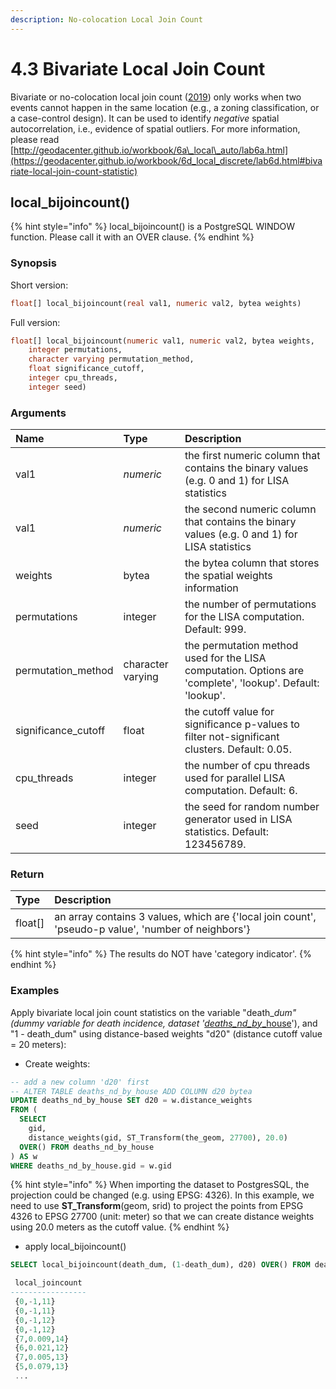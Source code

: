 ```yaml
---
description: No-colocation Local Join Count
---
```


# 4.3 Bivariate Local Join Count

Bivariate or no-colocation local join count \([2019](https://geodacenter.github.io/workbook/6d_local_discrete/lab6d.html#ref-AnselinLi:18)\) only works when two events cannot happen in the same location \(e.g., a zoning classification, or a case-control design\). It can be used to identify _negative_ spatial autocorrelation, i.e., evidence of spatial outliers. For more information, please read [http://geodacenter.github.io/workbook/6a\_local\_auto/lab6a.html](https://geodacenter.github.io/workbook/6d_local_discrete/lab6d.html#bivariate-local-join-count-statistic)

## local\_bijoincount\(\)

{% hint style="info" %}
local\_bijoincount\(\) is a PostgreSQL WINDOW function. Please call it  with an OVER clause.
{% endhint %}

### Synopsis

Short version:

```sql
float[] local_bijoincount(real val1, numeric val2, bytea weights)
```

Full version:

```sql
float[] local_bijoincount(numeric val1, numeric val2, bytea weights,
    integer permutations, 
    character varying permutation_method,
    float significance_cutoff, 
    integer cpu_threads, 
    integer seed)
```

### Arguments

| Name | Type | Description |
| :--- | :--- | :--- |
| val1 | _numeric_ | the first numeric column that contains the binary values \(e.g. 0 and 1\) for LISA statistics |
| val1 | _numeric_ | the second numeric column that contains the binary values \(e.g. 0 and 1\) for LISA statistics |
| weights | bytea | the bytea column that stores the spatial weights information |
| permutations | integer | the number of permutations for the LISA computation. Default: 999. |
| permutation\_method | character varying | the permutation method used for the LISA computation. Options are 'complete', 'lookup'. Default: 'lookup'. |
| significance\_cutoff | float | the cutoff value for significance p-values to filter not-significant clusters. Default: 0.05. |
| cpu\_threads | integer | the number of cpu threads used for parallel LISA computation. Default: 6. |
| seed | integer | the seed for random number generator used in LISA statistics. Default: 123456789. |

### Return

| Type | Description |
| :--- | :--- |
| float\[\] | an array contains 3 values, which are {'local join count',  'pseudo-p value', 'number of neighbors'}  |

{% hint style="info" %}
The results do NOT have 'category indicator'.
{% endhint %}

### Examples

Apply bivariate local join count statistics on the variable "death\__dum" \(dummy variable for death incidence, dataset '_[_deaths\_nd\_by_\_house](https://geodacenter.github.io/data-and-lab/snow/)'\), and "1 - death\_dum" using distance-based weights "d20" \(distance cutoff value = 20 meters\):

* Create weights:

```sql
-- add a new column 'd20' first
-- ALTER TABLE deaths_nd_by_house ADD COLUMN d20 bytea
UPDATE deaths_nd_by_house SET d20 = w.distance_weights
FROM (
  SELECT 
    gid, 
    distance_weights(gid, ST_Transform(the_geom, 27700), 20.0) 
  OVER() FROM deaths_nd_by_house
) AS w 
WHERE deaths_nd_by_house.gid = w.gid
```

{% hint style="info" %}
When importing the dataset to PostgresSQL, the projection could be changed \(e.g. using EPSG: 4326\). In this example, we need to use **ST\_Transform**\(geom, srid\) to project the points from EPSG 4326 to EPSG 27700 \(unit: meter\) so that we can create distance weights using 20.0 meters as the cutoff value.
{% endhint %}

* apply local\_bijoincount\(\)

```sql
SELECT local_bijoincount(death_dum, (1-death_dum), d20) OVER() FROM deaths_nd_by_house;

 local_joincount 
-----------------
 {0,-1,11}
 {0,-1,11}
 {0,-1,12}
 {0,-1,12}
 {7,0.009,14}
 {6,0.021,12}
 {7,0.005,13}
 {5,0.079,13}
 ...
```



